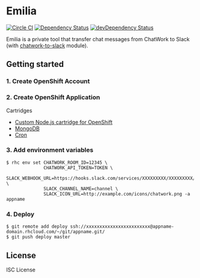 # Emilia
[![Circle CI](https://img.shields.io/circleci/project/pine/Emilia/master.svg?style=flat-square)](https://circleci.com/gh/pine/Emilia)
[![Dependency Status](https://img.shields.io/david/pine/Emilia.svg?style=flat-square)](https://david-dm.org/pine/Emilia)
[![devDependency Status](https://img.shields.io/david/dev/pine/Emilia.svg?style=flat-square)](https://david-dm.org/pine/Emilia#info=devDependencies)


Emilia is a private tool that transfer chat messages from ChatWork to Slack (with [chatwork-to-slack](https://github.com/pine613/chatwork-to-slack) module).

## Getting started
### 1. Create OpenShift Account
### 2. Create OpenShift Application
Cartridges
 - [Custom Node.js cartridge for OpenShift](https://github.com/icflorescu/openshift-cartridge-nodejs)
 - [MongoDB](https://hub.openshift.com/addons/21-mongodb)
 - [Cron](https://hub.openshift.com/addons/26-cron)

### 3. Add environment variables
```
$ rhc env set CHATWORK_ROOM_ID=12345 \
              CHATWORK_API_TOKEN=TOKEN \
              SLACK_WEBHOOK_URL=https://hooks.slack.com/services/XXXXXXXXX/XXXXXXXXX/xxxxxxxxxxxxxxxxxxxxxxxx \
              SLACK_CHANNEL_NAME=channel \
              SLACK_ICON_URL=http://example.com/icons/chatwork.png -a appname
```

### 4. Deploy
```
$ git remote add deploy ssh://xxxxxxxxxxxxxxxxxxxxxxxx@appname-domain.rhcloud.com/~/git/appname.git/
$ git push deploy master
```

## License
ISC License
